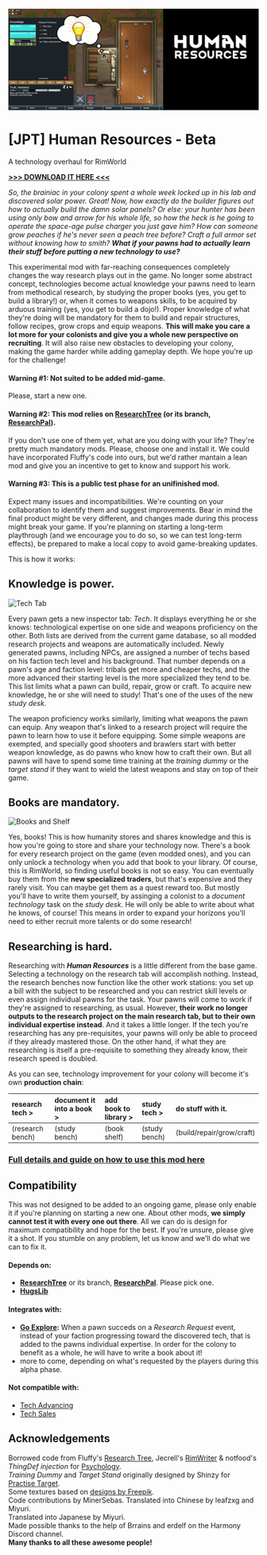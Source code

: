 ![Preview](About/Preview.png)

# [JPT] Human Resources - Beta
A technology overhaul for RimWorld 

[**>>> DOWNLOAD IT HERE <<<**](https://github.com/jptrrs/HumanResources/releases/latest)

_So, the brainiac in your colony spent a whole week locked up in his lab and discovered solar power. Great! Now, how exactly do the builder figures out how to actually build the damn solar panels? Or else: your hunter has been using only bow and arrow for his whole life, so how the heck is he going to operate the space-age pulse charger you just gave him? How can someone grow peaches if he's never seen a peach tree before? Craft a full armor set without knowing how to smith? **What if your pawns had to actually learn their stuff before putting a new technology to use?**_

This experimental mod with far-reaching consequences completely changes the way research plays out in the game. No longer some abstract concept, technologies become actual knowledge your pawns need to learn from methodical research, by studying the proper books (yes, you get to build a library!) or, when it comes to weapons skills, to be acquired by arduous training (yes, you get to build a dojo!). Proper knowledge of what they're doing will be mandatory for them to build and repair structures, follow recipes, grow crops and equip weapons. **This will make you care a lot more for your colonists and give you a whole new perspective on recruiting**. It will also raise new obstacles to developing your colony, making the game harder while adding gameplay depth. We hope you're up for the challenge!

#### Warning #1: Not suited to be added mid-game. 
Please, start a new one.

#### Warning #2: This mod relies on [ResearchTree](https://steamcommunity.com/sharedfiles/filedetails/?id=1266570759) (or its branch, [ResearchPal](https://steamcommunity.com/sharedfiles/filedetails/?id=946390822)). 
If you don't use one of them yet, what are you doing with your life? They're pretty much mandatory mods. Please, choose one and install it. We could have incorporated Fluffy's code into ours, but we'd rather mantain a lean mod and give you an incentive to get to know and support his work.

#### Warning #3: This is a public test phase for an unifinished mod. 
Expect many issues and incompatibilities. We're counting on your collaboration to identify them and suggest improvements. Bear in mind the final product might be very different, and changes made during this process might break your game. If you're planning on starting a long-term playthrough (and we encourage you to do so, so we can test long-term effects), be prepared to make a local copy to avoid game-breaking updates.

This is how it works:

## Knowledge is **power.**
![Tech Tab](https://i.imgur.com/3kuHr7M.png)

Every pawn gets a new inspector tab: _Tech_. It displays everything he or she knows: technological expertise on one side and weapons proficiency on the other. Both lists are derived from the current game database, so all modded research projects and weapons are automatically included. Newly generated pawns, including NPCs, are assigned a number of techs based on his faction tech level and his background. That number depends on a pawn's age and faction level: tribals get more and cheaper techs, and the more advanced their starting level is the more specialized they tend to be. This list limits what a pawn can build, repair, grow or craft. To acquire new knowledge, he or she will need to study! That's one of the uses of the new _study desk_.

The weapon proficiency works similarly, limiting what weapons the pawn can equip. Any weapon that's linked to a research project will require the pawn to learn how to use it before equipping. Some simple weapons are exempted, and specially good shooters and brawlers start with better weapon knowledge, as do pawns who know how to craft their own. But all pawns will have to spend some time training at the _training dummy_ or the _target stand_ if they want to wield the latest weapons and stay on top of their game.

## Books are **mandatory.**
![Books and Shelf](https://i.imgur.com/2o9elHT.png)

Yes, books! This is how humanity stores and shares knowledge and this is how you're going to store and share your technology now. There's a book for every research project on the game (even modded ones), and you can only unlock a technology when you add that book to your library. Of course, this is RimWorld, so finding useful books is not so easy. You can eventually buy them from the **new specialized traders**, but that's expensive and they rarely visit. You can maybe get them as a quest reward too. But mostly you'll have to write them yourself, by assinging a colonist to a _document technology_ task on the _study desk_. He will only be able to write about what he knows, of course! This means in order to expand your horizons you'll need to either recruit more talents or do some research!

## Researching is **hard.**
Researching with _**Human Resources**_ is a little different from the base game. Selecting a technology on the research tab will accomplish nothing. Instead, the research benches now function like the other work stations: you set up a bill with the subject to be researched and you can restrict skill levels or even assign individual pawns for the task. Your pawns will come to work if they're assigned to researching, as usual. However, **their work no longer outputs to the research project on the main research tab, but to their own individual expertise instead**. And it takes a little longer. If the tech you're researching has any pre-requisites, your pawns will only be able to proceed if they already mastered those. On the other hand, if what they are researching is itself a pre-requisite to something they already know, their research speed is doubled.

As you can see, technology improvement for your colony will become it's own **production chain**:

research tech > | document it into a book > | add book to library > | study tech > | do stuff with it.
:---|:---|:---|:---|:---
(research bench)|(study bench)|(book shelf)|(study bench)|(build/repair/grow/craft)

### [Full details and guide on how to use this mod here](https://github.com/jptrrs/HumanResources/wiki)

<!--[![](https://i.imgur.com/EEgQ2Ss.png)](http://ko-fi.com/jptrrs)-->

## Compatibility
This was not designed to be added to an ongoing game, please only enable it if you're planning on starting a new one. About other mods, **we simply cannot test it with every one out there**. All we can do is design for maximum compatibility and hope for the best. If you're unsure, please give it a shot. If you stumble on any problem, let us know and we'll do what we can to fix it. 

#### Depends on:
* **[ResearchTree](https://steamcommunity.com/sharedfiles/filedetails/?id=1266570759)** or its branch, **[ResearchPal](https://steamcommunity.com/sharedfiles/filedetails/?id=946390822)**. Please pick one. 
* **[HugsLib](https://steamcommunity.com/sharedfiles/filedetails/?id=818773962)**

#### Integrates with:
* **[Go Explore](https://steamcommunity.com/sharedfiles/filedetails/?id=1814100216):** When a pawn succeds on a _Research Request_ event, instead of your faction progressing toward the discovered tech, that is added to the pawns individual expertise. In order for the colony to benefit as a whole, he will have to write a book about it!
* more to come, depending on what's requested by the players during this alpha phase.

#### Not compatible with:
* [Tech Advancing](https://steamcommunity.com/sharedfiles/filedetails/?id=735268789)
* [Tech Sales](https://steamcommunity.com/sharedfiles/filedetails/1935360087)

## Acknowledgements
Borrowed code from Fluffy's [Research Tree](https://steamcommunity.com/sharedfiles/filedetails/?id=1737269778), Jecrell's [RimWriter](https://steamcommunity.com/sharedfiles/filedetails/?id=1521844535) & notfood's _ThingDef injection_ for [Psychology](https://steamcommunity.com/sharedfiles/filedetails/?id=1552507180).\
*Training Dummy* and *Target Stand* originally designed by Shinzy for [Practise Target](https://steamcommunity.com/sharedfiles/filedetails/?id=1737269778).\
Some textures based on [designs by Freepik](http://www.freepik.com).\
Code contributions by MinerSebas.
Translated into Chinese by leafzxg and Miyuri.\
Translated into Japanese by Miyuri.\
Made possible thanks to the help of Brrains and erdelf on the Harmony Discord channel.\
**Many thanks to all these awesome people!**
